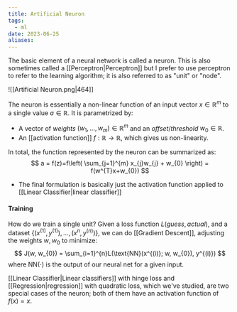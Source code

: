 ```yaml
---
title: Artificial Neuron
tags:
  - ml
date: 2023-06-25
aliases:
---
```

The basic element of a neural network is called a neuron. This is also sometimes called a [[Perceptron|Perceptron]] but I prefer to use perceptron to refer to the learning algorithm; it is also referred to as "unit" or "node".

![[Artificial Neuron.png|464]]

The neuron is essentially a non-linear function of an input vector $x \in \mathbb{R}^{m}$ to a single value $a \in \mathbb{R}$.  It is parametrized by:
- A vector of *weights* $(w_{1}, \dots, w_{m}) \in \mathbb{R}^{m}$ and an *offset*/*threshold* $w_{0} \in \mathbb{R}$.
- An [[activation function]] $f: \mathbb{R} \to \mathbb{R}$, which gives us non-linearity.

In total, the function represented by the neuron can be summarized as:
$$
a = f(z)=f\left( \sum_{j=1}^{m} x_{j}w_{j} + w_{0} \right) = f(w^{T}x+w_{0})
$$
- The final formulation is basically just the activation function applied to [[Linear Classifier|linear classifier]]

#### Training
How do we train a single unit? Given a loss function $L(guess, actual)$, and a dataset $\{ (x^{(1)}, y^{(1)}), \dots, (x^{n}, y^{(n)}) \}$, we can do [[Gradient Descent]], adjusting the weights $w, w_{0}$ to minimize:
$$
J(w, w_{0}) = \sum_{i=1}^{n}L(\text{NN}(x^{(i)}; w, w_{0}), y^{(i)})
$$
where $\text{NN}(\cdot)$ is the output of our neural net for a given input.

[[Linear Classifier|Linear classifiers]] with hinge loss and [[Regression|regression]] with quadratic loss, which we've studied, are two special cases of the neuron; both of them have an activation function of $f(x)=x$.
